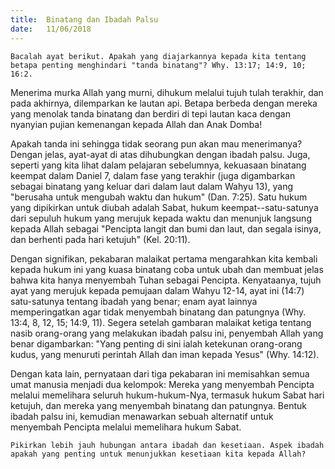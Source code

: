 ```yaml
---
title:  Binatang dan Ibadah Palsu
date:   11/06/2018
---
```


`Bacalah ayat berikut. Apakah yang diajarkannya kepada kita tentang betapa penting menghindari "tanda binatang"? Why. 13:17; 14:9, 10; 16:2.`

Menerima murka Allah yang murni, dihukum melalui tujuh tulah terakhir, dan pada akhirnya, dilemparkan ke lautan api. Betapa berbeda dengan mereka yang menolak tanda binatang dan berdiri di tepi lautan kaca dengan nyanyian pujian kemenangan kepada Allah dan Anak Domba!

Apakah tanda ini sehingga tidak seorang pun akan mau menerimanya? Dengan jelas, ayat-ayat di atas dihubungkan dengan ibadah palsu. Juga, seperti yang kita lihat dalam pelajaran sebelumnya, kekuasaan binatang keempat dalam Daniel 7, dalam fase yang terakhir (juga digambarkan sebagai binatang yang keluar dari dalam laut dalam Wahyu 13), yang "berusaha untuk mengubah waktu dan hukum" (Dan. 7:25). Satu hukum yang dipikirkan untuk diubah adalah Sabat, hukum keempat--satu-satunya dari sepuluh hukum yang merujuk kepada waktu dan menunjuk langsung kepada Allah sebagai "Pencipta langit dan bumi dan laut, dan segala isinya, dan berhenti pada hari ketujuh" (Kel. 20:11).

Dengan signifikan, pekabaran malaikat pertama mengarahkan kita kembali kepada hukum ini yang kuasa binatang coba untuk ubah dan membuat jelas bahwa kita hanya menyembah Tuhan sebagai Pencipta. Kenyataanya, tujuh ayat yang merujuk kepada pemujaan dalam Wahyu 12-14, ayat ini (14:7) satu-satunya tentang ibadah yang benar; enam ayat lainnya memperingatkan agar tidak menyembah binatang dan patungnya (Why. 13:4, 8, 12, 15; 14:9, 11). Segera setelah gambaran malaikat ketiga tentang nasib orang-orang yang melakukan ibadah palsu ini, penyembah Allah yang benar digambarkan: "Yang penting di sini ialah ketekunan orang-orang kudus, yang menuruti perintah Allah dan iman kepada Yesus" (Why. 14:12).

Dengan kata lain, pernyataan dari tiga pekabaran ini memisahkan semua umat manusia menjadi dua kelompok: Mereka yang menyembah Pencipta melalui memelihara seluruh hukum-hukum-Nya, termasuk hukum Sabat hari ketujuh, dan mereka yang menyembah binatang dan patungnya. Bentuk ibadah palsu ini, kemudian menawarkan sebuah alternatif untuk menyembah Pencipta melalui memelihara hukum Sabat.

`Pikirkan lebih jauh hubungan antara ibadah dan kesetiaan. Aspek ibadah apakah yang penting untuk menunjukkan kesetiaan kita kepada Allah?`